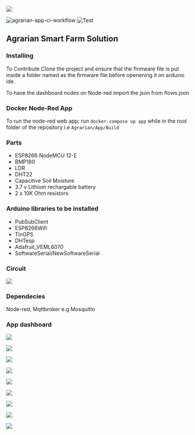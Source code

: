 ![](/docs/screenshots/Agrarian-Logo-1.png)

![agrarian-app-ci-workflow](https://github.com/ertush/Agrarian/workflows/agrarian-app-ci-workflow/badge.svg)
![Test](https://github.com/ertush/Agrarian/workflows/Test/badge.svg)


## Agrarian Smart Farm Solution

### Installing

To Contribute Clone the project and ensure that the firmware file is put inside a folder named as the firmware file before openening it on arduino ide.

To have the dashboard nodes on Node-red import the json from flows.json

### Docker Node-Red App

To run the node-red web app; run ```docker-compose up app``` while in the root folder of the repository i.e ```Agrarian/App/Build``` 

### Parts

 * ESP8266 NodeMCU 12-E
 * BMP180
 * LDR
 * DHT22
 * Capacitive Soil Moisture
 * 3.7 v Lithium rechargable battery
 * 2 x 10K Ohm resistors

### Arduino libraries to be installed
 
 * PubSubClient
 * ESP8266Wifi
 * TinGPS
 * DHTesp
 * Adafruit_VEML6070
 * SoftwareSerial/NewSoftwareSerial

### Circuit
 
![](/docs/screenshots/Circuit.png)

### Dependecies

Node-red, Mqttbroker e.g Mosquitto

### App dashboard

![](/docs/screenshots/Welcome.png)

![](/docs/screenshots/Register.png)

![](/docs/screenshots/ForgotPasswd.png)  

![](/docs/screenshots/Dashboard-1.png)

![](/docs/screenshots/Dashboard-2.png)

![](/docs/screenshots/Options-1.png)

![](/docs/screenshots/UserProfile.png)

![](/docs/screenshots/Options-2.png)

![](/docs/screenshots/About.png)
